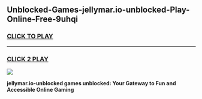 
## Unblocked-Games-jellymar.io-unblocked-Play-Online-Free-9uhqi
<h3>
<a href="https://premium76.site?title=jellymar.io-unblocked&ref=26A">CLICK TO PLAY</a></h3>
<hr>

<h3>
<a href="https://premium76.site?title=jellymar.io-unblocked&ref=26A">CLICK 2 PLAY</a>
  
</h3>

<a href="https://premium76.site?title=jellymar.io-unblocked&ref=26A"><img src="https://clearcache.store/games.png"></a>


**jellymar.io-unblocked games unblocked: Your Gateway to Fun and Accessible Online Gaming**
